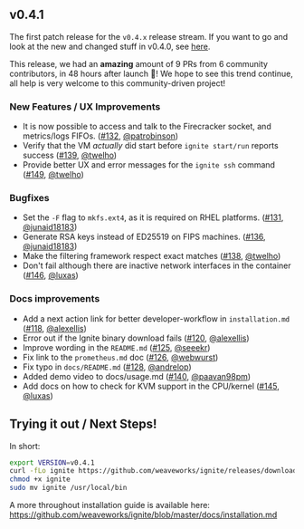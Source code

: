 ## v0.4.1

The first patch release for the `v0.4.x` release stream.
If you want to go and look at the new and changed stuff in v0.4.0, see [here](https://github.com/weaveworks/ignite/blob/master/CHANGELOG.md#v040).

This release, we had an **amazing** amount of 9 PRs from 6 community contributors, in 48 hours after launch :tada:!
We hope to see this trend continue, all help is very welcome to this community-driven project!

### New Features / UX Improvements

 - It is now possible to access and talk to the Firecracker socket, and metrics/logs FIFOs. ([#132](https://github.com/weaveworks/ignite/pull/132), [@patrobinson](https://github.com/patrobinson))
 - Verify that the VM _actually_ did start before `ignite start/run` reports success ([#139](https://github.com/weaveworks/ignite/pull/139), [@twelho](https://github.com/twelho))
 - Provide better UX and error messages for the `ignite ssh` command ([#149](https://github.com/weaveworks/ignite/pull/149), [@twelho](https://github.com/twelho))


### Bugfixes

 - Set the `-F` flag to `mkfs.ext4`, as it is required on RHEL platforms. ([#131](https://github.com/weaveworks/ignite/pull/131), [@junaid18183](https://github.com/junaid18183))
 - Generate RSA keys instead of ED25519 on FIPS machines. ([#136](https://github.com/weaveworks/ignite/pull/136), [@junaid18183](https://github.com/junaid18183))
 - Make the filtering framework respect exact matches ([#138](https://github.com/weaveworks/ignite/pull/138), [@twelho](https://github.com/twelho))
 - Don't fail although there are inactive network interfaces in the container ([#146](https://github.com/weaveworks/ignite/pull/146), [@luxas](https://github.com/luxas))


### Docs improvements

 - Add a next action link for better developer-workflow in `installation.md` ([#118](https://github.com/weaveworks/ignite/pull/118), [@alexellis](https://github.com/alexellis))
 - Error out if the Ignite binary download fails ([#120](https://github.com/weaveworks/ignite/pull/120), [@alexellis](https://github.com/alexellis))
 - Improve wording in the `README.md` ([#125](https://github.com/weaveworks/ignite/pull/125), [@seeekr](https://github.com/seeekr))
 - Fix link to the `prometheus.md` doc ([#126](https://github.com/weaveworks/ignite/pull/126), [@webwurst](https://github.com/webwurst))
 - Fix typo in `docs/README.md` ([#128](https://github.com/weaveworks/ignite/pull/128), [@andrelop](https://github.com/andrelop))
 - Added demo video to docs/usage.md ([#140](https://github.com/weaveworks/ignite/pull/140), [@paavan98pm](https://github.com/paavan98pm))
 - Add docs on how to check for KVM support in the CPU/kernel ([#145](https://github.com/weaveworks/ignite/pull/145), [@luxas](https://github.com/luxas))


## Trying it out / Next Steps!

In short:

```bash
export VERSION=v0.4.1
curl -fLo ignite https://github.com/weaveworks/ignite/releases/download/${VERSION}/ignite
chmod +x ignite
sudo mv ignite /usr/local/bin
```

A more throughout installation guide is available here: https://github.com/weaveworks/ignite/blob/master/docs/installation.md
